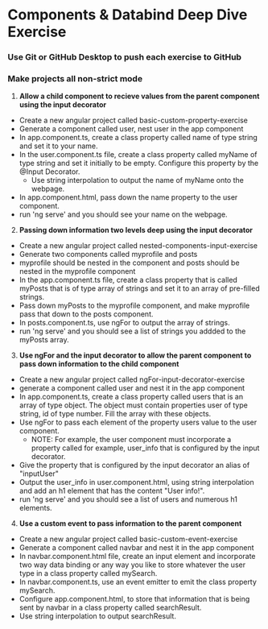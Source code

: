 # Components & Databind Deep Dive Exercise
### Use Git or GitHub Desktop to push each exercise to GitHub
### Make projects all non-strict mode

1. **Allow a child component to recieve values from the parent component using the input decorator**
 - Create a new angular project called basic-custom-property-exercise
 - Generate a component called user, nest user in the app component
 - In app.component.ts, create a class property called name of type string and set it to your name.
 - In the user.component.ts file, create a class property called myName of type string and set it initially to be empty. Configure this property by the @Input Decorator.
   - Use string interpolation to output the name of myName onto the webpage.
 - In app.component.html, pass down the name property to the user component.
 - run 'ng serve' and you should see your name on the webpage.

2. **Passing down information two levels deep using the input decorator**
 - Create a new angular project called nested-components-input-exercise
 - Generate two components called myprofile and posts
 - myprofile should be nested in the component and posts should be nested in the myprofile component
 - In the app.component.ts file, create a class property that is called myPosts that is of type array of strings and set it to an array of pre-filled strings.
 - Pass down myPosts to the myprofile component, and make myprofile pass that down to the posts component.
 - In posts.component.ts, use ngFor to output the array of strings.
 - run 'ng serve' and you should see a list of strings you addded to the myPosts array.

3. **Use ngFor and the input decorator to allow the parent component to pass down information to the child component**
  - Create a new angular project called ngFor-input-decorator-exercise
  - generate a component called user and nest it in the app component
  - In app.component.ts, create a class property called users that is an array of type object. The object must contain properties user of type string, id of type number. Fill the array with these objects.
  - Use ngFor to pass each element of the property users value to the user component.
    - NOTE: For example, the user component must incorporate a property called for example, user_info that is configured by the input decorator.
  - Give the property that is configured by the input decorator an alias of "inputUser"
  - Output the user_info in user.component.html, using string interpolation and add an h1 element that has the content "User info!".
  - run 'ng serve' and you should see a list of users and numerous h1 elements.

4. **Use a custom event to pass information to the parent component**
  - Create a new angular project called basic-custom-event-exercise
  - Generate a component called navbar and nest it in the app component
  - In navbar.component.html file, create an input element and incorporate two way data binding or any way you like to store whatever the user type in a class property called mySearch. 
  - In navbar.component.ts, use an event emitter to emit the class property mySearch.
  - Configure app.component.html, to store that information that is being sent by navbar in a class property called searchResult.
  - Use string interpolation to output searchResult.
  




  

  